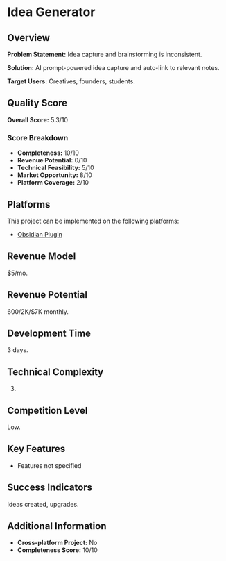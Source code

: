 # Idea Generator

## Overview
**Problem Statement:** Idea capture and brainstorming is inconsistent.

**Solution:** AI prompt-powered idea capture and auto-link to relevant notes.

**Target Users:** Creatives, founders, students.

## Quality Score
**Overall Score:** 5.3/10

### Score Breakdown
- **Completeness:** 10/10
- **Revenue Potential:** 0/10
- **Technical Feasibility:** 5/10
- **Market Opportunity:** 8/10
- **Platform Coverage:** 2/10

## Platforms
This project can be implemented on the following platforms:
- [Obsidian Plugin](./platforms/obsidian-plugin/)

## Revenue Model
$5/mo.

## Revenue Potential
$600/$2K/$7K monthly.

## Development Time
3 days.

## Technical Complexity
3.

## Competition Level
Low.

## Key Features
- Features not specified

## Success Indicators
Ideas created, upgrades.

## Additional Information
- **Cross-platform Project:** No
- **Completeness Score:** 10/10
